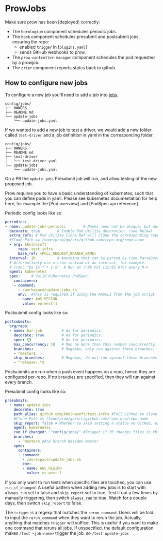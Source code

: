 # ProwJobs

Make sure prow has been [deployed] correctly:

* The `horologium` component schedules periodic jobs.
* The `hook` component schedules presubmit and postsubmit jobs, ensuring the repo:
  - enabled `trigger` in [`plugins.yaml`]
  - sends GitHub webhooks to prow.
* The `prow-controller-manager` component schedules the pod requested by a prowjob.
* The `crier` component reports status back to github.

## How to configure new jobs

To configure a new job you'll need to add a job into [jobs](/config/jobs).

```
config/jobs/
├── OWNERS
├── README.md
└── update-jobs
    └── update-jobs.yaml
```
If we wanted to add a new job to test a driver, we would add a new folder called `test-driver` and a job definition in yaml in the corresponding folder.

```
config/jobs/
├── OWNERS
├── README.md
├── test-driver
│   └── test-driver.yaml
└── update-jobs
    └── update-jobs.yaml
```

On a PR the `update-jobs` Presubmit job will run, and allow testing of the new proposed job.


Prow requires you to have a basic understanding of kubernetes, such
that you can define pods in yaml.  Please see kubernetes documentation
for help here, for example the [Pod overview] and [PodSpec api
reference].

Periodic config looks like so:

```yaml
periodics:
- name: update-jobs-periodic        # Names need not be unique, but must match the regex ^[A-Za-z0-9-._]+$
  decorate: true        # Enable Pod Utility decoration. (see below)
  extra_refs: # Pod utility Clone Ref will clone the corresponding repository into the workspace before the test using an init container.
  #Clone Path == /home/prow/go/src/github.com/repo_org/repo_name
  - org: khulnasoft
      repo: test-infra
      base_ref: <PULL_REQUEST_BRANCH_NAME>
  interval: 1h          # Anything that can be parsed by time.ParseDuration.
  # Alternatively use a cron instead of an interval, for example:
  # cron: "05 15 * * 1-5"  # Run at 7:05 PST (15:05 UTC) every M-F
  agent: kubernetes
  spec:     # Valid Kubernetes PodSpec.
    containers:
    - command:
      - /workspace/update-jobs.sh
      env:  #This is required if using the AWSCLI from the job script
      - name: AWS_REGION
        value: eu-west-1            
```

Postsubmit config looks like so:

```yaml
postsubmits:
  org/repo:
  - name: bar-job         # As for periodics.
    decorate: true        # As for periodics.
    spec: {}              # As for periodics.
    max_concurrency: 10   # Run no more than this number concurrently.
    branches:             # Regexps, only run against these branches.
    - ^master$
    skip_branches:        # Regexps, do not run against these branches.
    - ^release-.*$
```

Postsubmits are run when a push event happens on a repo, hence they are
configured per-repo. If no `branches` are specified, then they will run against
every branch.

Presubmit config looks like so:

```yaml
presubmits:
  - name: update-jobs
    decorate: true
    path_alias: github.com/khulnasoft/test-infra #Tell Github to clone this repo 
    #Clone Path == /home/prow/go/src/github.com/repo_org/repo_name
    skip_report: false # Whether to skip setting a status on GitHub, use to show success/failure in github.
    agent: kubernetes
    run_if_changed: '^config/jobs/' #Trigger if PR changes files in this path
    branches: 
      - ^master$ #Any branch besides master
    spec:
      containers:
      - command:
        - /workspace/update-jobs.sh
        env:
        - name: AWS_REGION
          value: eu-west-1 
```

If you only want to run tests when specific files are touched, you can use
`run_if_changed`. A useful pattern when adding new jobs is to start with
`always_run` set to false and `skip_report` set to true. Test it out a few
times by manually triggering, then switch `always_run` to true. Watch for a
couple days, then switch `skip_report` to false.

The `trigger` is a regexp that matches the `rerun_command`. Users will be told
to input the `rerun_command` when they want to rerun the job. Actually, anything
that matches `trigger` will suffice. This is useful if you want to make one
command that reruns all jobs. If unspecified, the default configuration makes
`/test <job-name>` trigger the job. so `/test update-jobs`
